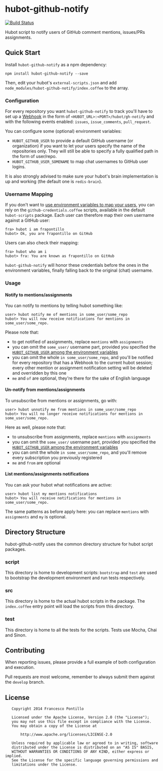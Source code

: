 hubot-github-notify 
===================

[![Build Status](https://travis-ci.org/frapontillo/hubot-github-notify.png)](https://travis-ci.org/frapontillo/hubot-github-notify)

Hubot script to notify users of GitHub comment mentions, issues/PRs assignments.

## Quick Start

Install `hubot-github-notify` as a npm dependency:

```shell
npm install hubot-github-notify --save
```

Then, edit your hubot's `external-scripts.json` and add `node_modules/hubot-github-notify/index.coffee` to the array.

### Configuration

For every repository you want `hubot-github-notify` to track you'll have to set up a [Webhook](https://developer.github.com/webhooks/creating/)
in the form of `<HUBOT_URL>:<PORT>/hubot/gh-notify` and with the following events enabled: `issues`, `issue_comments`, 
`pull_request`.

You can configure some (optional) environment variables:

- `HUBOT_GITHUB_USER` to provide a default GitHub username (or organization) if you want to let your users specify 
the name of the repositories only. They will still be able to specify a fully qualified path in the form of user/repo.
- `HUBOT_GITHUB_USER_SOMENAME` to map chat usernames to GitHub user logins.

It is also strongly advised to make sure your hubot's brain implementation is up and working (the default one is 
`redis-brain`).

### Username Mapping

If you don't want to [use environment variables to map your users](#configuration), you can rely on the 
`github-credentials.coffee` scripts, available in the default `hubot-scripts` package. Each user can therefore map 
their own username against a GitHub user:

```
fra> hubot i am frapontillo
hubot> Ok, you are frapontillo on GitHub
```

Users can also check their mapping:

```
fra> hubot who am i
hubot> fra: You are known as frapontillo on GitHub
```

`hubot-github-notify` will honor these credentials before the ones in the environment variables, finally falling back 
to the original (chat) username.

### Usage

#### Notify to mentions/assignments

You can notify to mentions by telling hubot something like:

```
user> hubot notify me of mentions in some_user/some_repo
hubot> You will now receive notifications for mentions in some_user/some_repo.
```

Please note that:

- to get notified of assignments, replace `mentions` with `assignments`
- you can omit the `some_user/` username part, provided you specified the [`HUBOT_GITHUB_USER` among the environment
variables](#configuration)
- you can omit the whole `in some_user/some_repo`, and you'll be notified for every repository that has a Webhook to the
current hubot session; every other mention or assignment notification setting will be deleted and overridden by this one
- `me` and `of` are optional, they're there for the sake of English language

#### Un-notify from mentions/assignments

To unsubscribe from mentions or assignments, go with:

```
user> hubot unnotify me from mentions in some_user/some_repo
hubot> You will no longer receive notifications for mentions in some_user/some_repo.
```

Here as well, please note that:
              
- to unsubscribe from assignments, replace `mentions` with `assignments`
- you can omit the `some_user/` username part, provided you specified the [`HUBOT_GITHUB_USER` among the environment
variables](#configuration)
- you can omit the whole `in some_user/some_repo`, and you'll remove every subscription you previously registered
- `me` and `from` are optional

#### List mentions/assignments notifications

You can ask your hubot what notifications are active:

```
user> hubot list my mentions notifications
hubot> You will receive notifications for mentions in some_user/some_repo.
```

The same patterns as before apply here: you can replace `mentions` with `assignments` and `my` is optional.

## Directory Structure

hubot-github-notify uses the common directory structure for hubot script packages.

### script

This directory is home to development scripts: `bootstrap` and `test` are used to bootstrap the development environment 
and run tests respectively.

### src

This directory is home to the actual hubot scripts in the package. The `index.coffee` entry point will load the scripts 
from this directory.

### test

This directory is home to all the tests for the scripts. Tests use Mocha, Chai and Sinon.

## Contributing

When reporting issues, please provide a full example of both configuration and execution.

Pull requests are most welcome, remember to always submit them against the `develop` branch.

## License

```
   Copyright 2014 Francesco Pontillo

   Licensed under the Apache License, Version 2.0 (the "License");
   you may not use this file except in compliance with the License.
   You may obtain a copy of the License at

       http://www.apache.org/licenses/LICENSE-2.0

   Unless required by applicable law or agreed to in writing, software
   distributed under the License is distributed on an "AS IS" BASIS,
   WITHOUT WARRANTIES OR CONDITIONS OF ANY KIND, either express or implied.
   See the License for the specific language governing permissions and
   limitations under the License.
```